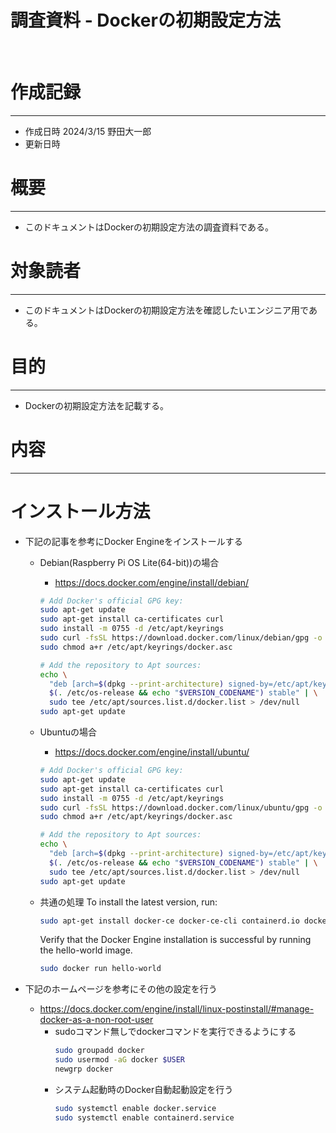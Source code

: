 # 調査資料 - Dockerの初期設定方法
&nbsp;
# 作成記録
---
* 作成日時 2024/3/15 野田大一郎
* 更新日時
&nbsp;
# 概要
---
* このドキュメントはDockerの初期設定方法の調査資料である。
&nbsp;
# 対象読者
---
* このドキュメントはDockerの初期設定方法を確認したいエンジニア用である。
&nbsp;
# 目的
---
* Dockerの初期設定方法を記載する。
&nbsp;

# 内容
---
# インストール方法
* 下記の記事を参考にDocker Engineをインストールする
  - Debian(Raspberry Pi OS Lite(64-bit))の場合
    - https://docs.docker.com/engine/install/debian/
    ```bash
    # Add Docker's official GPG key:
    sudo apt-get update
    sudo apt-get install ca-certificates curl
    sudo install -m 0755 -d /etc/apt/keyrings
    sudo curl -fsSL https://download.docker.com/linux/debian/gpg -o /etc/apt/keyrings/docker.asc
    sudo chmod a+r /etc/apt/keyrings/docker.asc

    # Add the repository to Apt sources:
    echo \
      "deb [arch=$(dpkg --print-architecture) signed-by=/etc/apt/keyrings/docker.asc] https://download.docker.com/linux/debian \
      $(. /etc/os-release && echo "$VERSION_CODENAME") stable" | \
      sudo tee /etc/apt/sources.list.d/docker.list > /dev/null
    sudo apt-get update
    ```
  - Ubuntuの場合
    - https://docs.docker.com/engine/install/ubuntu/
    ```bash
    # Add Docker's official GPG key:
    sudo apt-get update
    sudo apt-get install ca-certificates curl
    sudo install -m 0755 -d /etc/apt/keyrings
    sudo curl -fsSL https://download.docker.com/linux/ubuntu/gpg -o /etc/apt/keyrings/docker.asc
    sudo chmod a+r /etc/apt/keyrings/docker.asc

    # Add the repository to Apt sources:
    echo \
      "deb [arch=$(dpkg --print-architecture) signed-by=/etc/apt/keyrings/docker.asc] https://download.docker.com/linux/ubuntu \
      $(. /etc/os-release && echo "$VERSION_CODENAME") stable" | \
      sudo tee /etc/apt/sources.list.d/docker.list > /dev/null
    sudo apt-get update
    ```
  - 共通の処理
    To install the latest version, run:
    ```bash
    sudo apt-get install docker-ce docker-ce-cli containerd.io docker-buildx-plugin docker-compose-plugin
    ```

    Verify that the Docker Engine installation is successful by running the hello-world image.
    ```bash
    sudo docker run hello-world
    ```

* 下記のホームページを参考にその他の設定を行う
  - https://docs.docker.com/engine/install/linux-postinstall/#manage-docker-as-a-non-root-user
    - sudoコマンド無しでdockerコマンドを実行できるようにする
      ```bash
      sudo groupadd docker
      sudo usermod -aG docker $USER
      newgrp docker
      ```
    - システム起動時のDocker自動起動設定を行う
      ```bash
      sudo systemctl enable docker.service
      sudo systemctl enable containerd.service
      ```